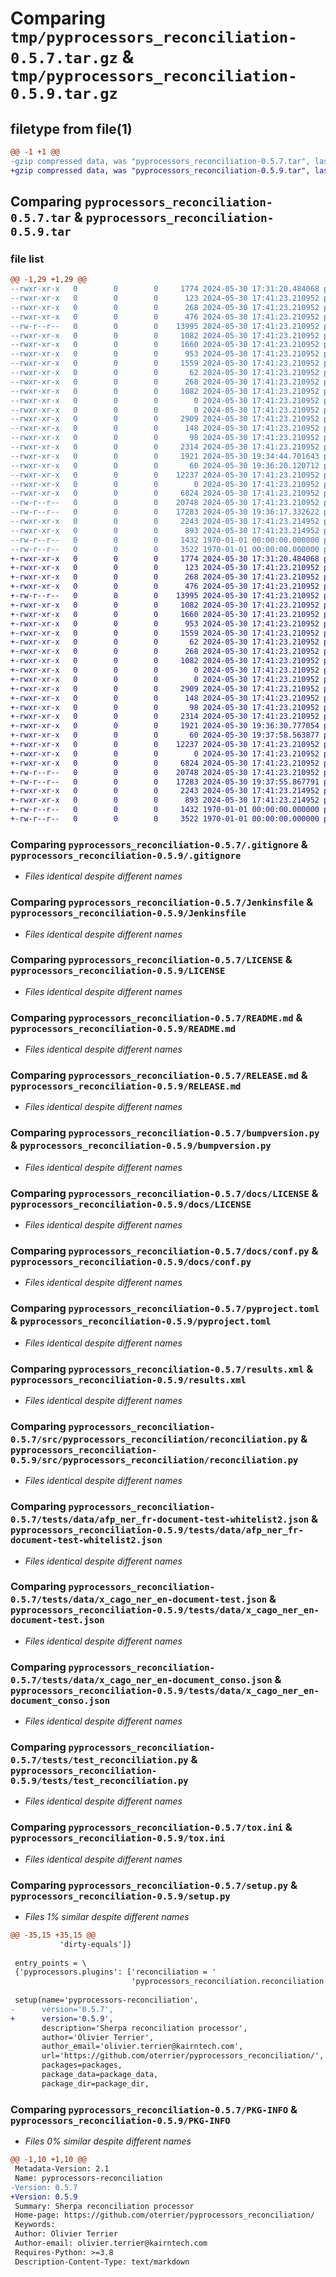 # Comparing `tmp/pyprocessors_reconciliation-0.5.7.tar.gz` & `tmp/pyprocessors_reconciliation-0.5.9.tar.gz`

## filetype from file(1)

```diff
@@ -1 +1 @@
-gzip compressed data, was "pyprocessors_reconciliation-0.5.7.tar", last modified: Fri Jan  1 00:00:00 2016, max compression
+gzip compressed data, was "pyprocessors_reconciliation-0.5.9.tar", last modified: Fri Jan  1 00:00:00 2016, max compression
```

## Comparing `pyprocessors_reconciliation-0.5.7.tar` & `pyprocessors_reconciliation-0.5.9.tar`

### file list

```diff
@@ -1,29 +1,29 @@
--rwxr-xr-x   0        0        0     1774 2024-05-30 17:31:20.484068 pyprocessors_reconciliation-0.5.7/.gitignore
--rwxr-xr-x   0        0        0      123 2024-05-30 17:41:23.210952 pyprocessors_reconciliation-0.5.7/AUTHORS.md
--rwxr-xr-x   0        0        0      268 2024-05-30 17:41:23.210952 pyprocessors_reconciliation-0.5.7/CHANGELOG.md
--rwxr-xr-x   0        0        0      476 2024-05-30 17:41:23.210952 pyprocessors_reconciliation-0.5.7/Dockerfile
--rw-r--r--   0        0        0    13995 2024-05-30 17:41:23.210952 pyprocessors_reconciliation-0.5.7/Jenkinsfile
--rwxr-xr-x   0        0        0     1082 2024-05-30 17:41:23.210952 pyprocessors_reconciliation-0.5.7/LICENSE
--rwxr-xr-x   0        0        0     1660 2024-05-30 17:41:23.210952 pyprocessors_reconciliation-0.5.7/README.md
--rwxr-xr-x   0        0        0      953 2024-05-30 17:41:23.210952 pyprocessors_reconciliation-0.5.7/RELEASE.md
--rwxr-xr-x   0        0        0     1559 2024-05-30 17:41:23.210952 pyprocessors_reconciliation-0.5.7/bumpversion.py
--rwxr-xr-x   0        0        0       62 2024-05-30 17:41:23.210952 pyprocessors_reconciliation-0.5.7/docs/.gitignore
--rwxr-xr-x   0        0        0      268 2024-05-30 17:41:23.210952 pyprocessors_reconciliation-0.5.7/docs/CHANGELOG.md
--rwxr-xr-x   0        0        0     1082 2024-05-30 17:41:23.210952 pyprocessors_reconciliation-0.5.7/docs/LICENSE
--rwxr-xr-x   0        0        0        0 2024-05-30 17:41:23.210952 pyprocessors_reconciliation-0.5.7/docs/_static/.gitkeep
--rwxr-xr-x   0        0        0        0 2024-05-30 17:41:23.210952 pyprocessors_reconciliation-0.5.7/docs/_templates/.gitkeep
--rwxr-xr-x   0        0        0     2909 2024-05-30 17:41:23.210952 pyprocessors_reconciliation-0.5.7/docs/conf.py
--rwxr-xr-x   0        0        0      148 2024-05-30 17:41:23.210952 pyprocessors_reconciliation-0.5.7/docs/index.rst
--rwxr-xr-x   0        0        0       98 2024-05-30 17:41:23.210952 pyprocessors_reconciliation-0.5.7/mypy.ini
--rwxr-xr-x   0        0        0     2314 2024-05-30 17:41:23.210952 pyprocessors_reconciliation-0.5.7/pyproject.toml
--rwxr-xr-x   0        0        0     1921 2024-05-30 19:34:44.701643 pyprocessors_reconciliation-0.5.7/results.xml
--rwxr-xr-x   0        0        0       60 2024-05-30 19:36:20.120712 pyprocessors_reconciliation-0.5.7/src/pyprocessors_reconciliation/__init__.py
--rwxr-xr-x   0        0        0    12237 2024-05-30 17:41:23.210952 pyprocessors_reconciliation-0.5.7/src/pyprocessors_reconciliation/reconciliation.py
--rwxr-xr-x   0        0        0        0 2024-05-30 17:41:23.210952 pyprocessors_reconciliation-0.5.7/tests/__init__.py
--rwxr-xr-x   0        0        0     6824 2024-05-30 17:41:23.210952 pyprocessors_reconciliation-0.5.7/tests/data/afp_ner_fr-document-test-whitelist2.json
--rw-r--r--   0        0        0    20748 2024-05-30 17:41:23.210952 pyprocessors_reconciliation-0.5.7/tests/data/x_cago_ner_en-document-test.json
--rw-r--r--   0        0        0    17283 2024-05-30 19:36:17.332622 pyprocessors_reconciliation-0.5.7/tests/data/x_cago_ner_en-document_conso.json
--rwxr-xr-x   0        0        0     2243 2024-05-30 17:41:23.214952 pyprocessors_reconciliation-0.5.7/tests/test_reconciliation.py
--rwxr-xr-x   0        0        0      893 2024-05-30 17:41:23.214952 pyprocessors_reconciliation-0.5.7/tox.ini
--rw-r--r--   0        0        0     1432 1970-01-01 00:00:00.000000 pyprocessors_reconciliation-0.5.7/setup.py
--rw-r--r--   0        0        0     3522 1970-01-01 00:00:00.000000 pyprocessors_reconciliation-0.5.7/PKG-INFO
+-rwxr-xr-x   0        0        0     1774 2024-05-30 17:31:20.484068 pyprocessors_reconciliation-0.5.9/.gitignore
+-rwxr-xr-x   0        0        0      123 2024-05-30 17:41:23.210952 pyprocessors_reconciliation-0.5.9/AUTHORS.md
+-rwxr-xr-x   0        0        0      268 2024-05-30 17:41:23.210952 pyprocessors_reconciliation-0.5.9/CHANGELOG.md
+-rwxr-xr-x   0        0        0      476 2024-05-30 17:41:23.210952 pyprocessors_reconciliation-0.5.9/Dockerfile
+-rw-r--r--   0        0        0    13995 2024-05-30 17:41:23.210952 pyprocessors_reconciliation-0.5.9/Jenkinsfile
+-rwxr-xr-x   0        0        0     1082 2024-05-30 17:41:23.210952 pyprocessors_reconciliation-0.5.9/LICENSE
+-rwxr-xr-x   0        0        0     1660 2024-05-30 17:41:23.210952 pyprocessors_reconciliation-0.5.9/README.md
+-rwxr-xr-x   0        0        0      953 2024-05-30 17:41:23.210952 pyprocessors_reconciliation-0.5.9/RELEASE.md
+-rwxr-xr-x   0        0        0     1559 2024-05-30 17:41:23.210952 pyprocessors_reconciliation-0.5.9/bumpversion.py
+-rwxr-xr-x   0        0        0       62 2024-05-30 17:41:23.210952 pyprocessors_reconciliation-0.5.9/docs/.gitignore
+-rwxr-xr-x   0        0        0      268 2024-05-30 17:41:23.210952 pyprocessors_reconciliation-0.5.9/docs/CHANGELOG.md
+-rwxr-xr-x   0        0        0     1082 2024-05-30 17:41:23.210952 pyprocessors_reconciliation-0.5.9/docs/LICENSE
+-rwxr-xr-x   0        0        0        0 2024-05-30 17:41:23.210952 pyprocessors_reconciliation-0.5.9/docs/_static/.gitkeep
+-rwxr-xr-x   0        0        0        0 2024-05-30 17:41:23.210952 pyprocessors_reconciliation-0.5.9/docs/_templates/.gitkeep
+-rwxr-xr-x   0        0        0     2909 2024-05-30 17:41:23.210952 pyprocessors_reconciliation-0.5.9/docs/conf.py
+-rwxr-xr-x   0        0        0      148 2024-05-30 17:41:23.210952 pyprocessors_reconciliation-0.5.9/docs/index.rst
+-rwxr-xr-x   0        0        0       98 2024-05-30 17:41:23.210952 pyprocessors_reconciliation-0.5.9/mypy.ini
+-rwxr-xr-x   0        0        0     2314 2024-05-30 17:41:23.210952 pyprocessors_reconciliation-0.5.9/pyproject.toml
+-rwxr-xr-x   0        0        0     1921 2024-05-30 19:36:30.777054 pyprocessors_reconciliation-0.5.9/results.xml
+-rwxr-xr-x   0        0        0       60 2024-05-30 19:37:58.563877 pyprocessors_reconciliation-0.5.9/src/pyprocessors_reconciliation/__init__.py
+-rwxr-xr-x   0        0        0    12237 2024-05-30 17:41:23.210952 pyprocessors_reconciliation-0.5.9/src/pyprocessors_reconciliation/reconciliation.py
+-rwxr-xr-x   0        0        0        0 2024-05-30 17:41:23.210952 pyprocessors_reconciliation-0.5.9/tests/__init__.py
+-rwxr-xr-x   0        0        0     6824 2024-05-30 17:41:23.210952 pyprocessors_reconciliation-0.5.9/tests/data/afp_ner_fr-document-test-whitelist2.json
+-rw-r--r--   0        0        0    20748 2024-05-30 17:41:23.210952 pyprocessors_reconciliation-0.5.9/tests/data/x_cago_ner_en-document-test.json
+-rw-r--r--   0        0        0    17283 2024-05-30 19:37:55.867791 pyprocessors_reconciliation-0.5.9/tests/data/x_cago_ner_en-document_conso.json
+-rwxr-xr-x   0        0        0     2243 2024-05-30 17:41:23.214952 pyprocessors_reconciliation-0.5.9/tests/test_reconciliation.py
+-rwxr-xr-x   0        0        0      893 2024-05-30 17:41:23.214952 pyprocessors_reconciliation-0.5.9/tox.ini
+-rw-r--r--   0        0        0     1432 1970-01-01 00:00:00.000000 pyprocessors_reconciliation-0.5.9/setup.py
+-rw-r--r--   0        0        0     3522 1970-01-01 00:00:00.000000 pyprocessors_reconciliation-0.5.9/PKG-INFO
```

### Comparing `pyprocessors_reconciliation-0.5.7/.gitignore` & `pyprocessors_reconciliation-0.5.9/.gitignore`

 * *Files identical despite different names*

### Comparing `pyprocessors_reconciliation-0.5.7/Jenkinsfile` & `pyprocessors_reconciliation-0.5.9/Jenkinsfile`

 * *Files identical despite different names*

### Comparing `pyprocessors_reconciliation-0.5.7/LICENSE` & `pyprocessors_reconciliation-0.5.9/LICENSE`

 * *Files identical despite different names*

### Comparing `pyprocessors_reconciliation-0.5.7/README.md` & `pyprocessors_reconciliation-0.5.9/README.md`

 * *Files identical despite different names*

### Comparing `pyprocessors_reconciliation-0.5.7/RELEASE.md` & `pyprocessors_reconciliation-0.5.9/RELEASE.md`

 * *Files identical despite different names*

### Comparing `pyprocessors_reconciliation-0.5.7/bumpversion.py` & `pyprocessors_reconciliation-0.5.9/bumpversion.py`

 * *Files identical despite different names*

### Comparing `pyprocessors_reconciliation-0.5.7/docs/LICENSE` & `pyprocessors_reconciliation-0.5.9/docs/LICENSE`

 * *Files identical despite different names*

### Comparing `pyprocessors_reconciliation-0.5.7/docs/conf.py` & `pyprocessors_reconciliation-0.5.9/docs/conf.py`

 * *Files identical despite different names*

### Comparing `pyprocessors_reconciliation-0.5.7/pyproject.toml` & `pyprocessors_reconciliation-0.5.9/pyproject.toml`

 * *Files identical despite different names*

### Comparing `pyprocessors_reconciliation-0.5.7/results.xml` & `pyprocessors_reconciliation-0.5.9/results.xml`

 * *Files identical despite different names*

### Comparing `pyprocessors_reconciliation-0.5.7/src/pyprocessors_reconciliation/reconciliation.py` & `pyprocessors_reconciliation-0.5.9/src/pyprocessors_reconciliation/reconciliation.py`

 * *Files identical despite different names*

### Comparing `pyprocessors_reconciliation-0.5.7/tests/data/afp_ner_fr-document-test-whitelist2.json` & `pyprocessors_reconciliation-0.5.9/tests/data/afp_ner_fr-document-test-whitelist2.json`

 * *Files identical despite different names*

### Comparing `pyprocessors_reconciliation-0.5.7/tests/data/x_cago_ner_en-document-test.json` & `pyprocessors_reconciliation-0.5.9/tests/data/x_cago_ner_en-document-test.json`

 * *Files identical despite different names*

### Comparing `pyprocessors_reconciliation-0.5.7/tests/data/x_cago_ner_en-document_conso.json` & `pyprocessors_reconciliation-0.5.9/tests/data/x_cago_ner_en-document_conso.json`

 * *Files identical despite different names*

### Comparing `pyprocessors_reconciliation-0.5.7/tests/test_reconciliation.py` & `pyprocessors_reconciliation-0.5.9/tests/test_reconciliation.py`

 * *Files identical despite different names*

### Comparing `pyprocessors_reconciliation-0.5.7/tox.ini` & `pyprocessors_reconciliation-0.5.9/tox.ini`

 * *Files identical despite different names*

### Comparing `pyprocessors_reconciliation-0.5.7/setup.py` & `pyprocessors_reconciliation-0.5.9/setup.py`

 * *Files 1% similar despite different names*

```diff
@@ -35,15 +35,15 @@
           'dirty-equals']}
 
 entry_points = \
 {'pyprocessors.plugins': ['reconciliation = '
                           'pyprocessors_reconciliation.reconciliation:ReconciliationProcessor']}
 
 setup(name='pyprocessors-reconciliation',
-      version='0.5.7',
+      version='0.5.9',
       description='Sherpa reconciliation processor',
       author='Olivier Terrier',
       author_email='olivier.terrier@kairntech.com',
       url='https://github.com/oterrier/pyprocessors_reconciliation/',
       packages=packages,
       package_data=package_data,
       package_dir=package_dir,
```

### Comparing `pyprocessors_reconciliation-0.5.7/PKG-INFO` & `pyprocessors_reconciliation-0.5.9/PKG-INFO`

 * *Files 0% similar despite different names*

```diff
@@ -1,10 +1,10 @@
 Metadata-Version: 2.1
 Name: pyprocessors-reconciliation
-Version: 0.5.7
+Version: 0.5.9
 Summary: Sherpa reconciliation processor
 Home-page: https://github.com/oterrier/pyprocessors_reconciliation/
 Keywords: 
 Author: Olivier Terrier
 Author-email: olivier.terrier@kairntech.com
 Requires-Python: >=3.8
 Description-Content-Type: text/markdown
```


